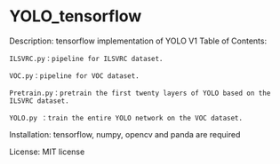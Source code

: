 # YOLO_tensorflow
Description: tensorflow implementation of YOLO V1
Table of Contents:

    ILSVRC.py：pipeline for ILSVRC dataset.

    VOC.py：pipeline for VOC dataset.

    Pretrain.py：pretrain the first twenty layers of YOLO based on the ILSVRC dataset.

    YOLO.py ：train the entire YOLO network on the VOC dataset.

Installation: tensorflow, numpy, opencv and panda are required

License: MIT license

